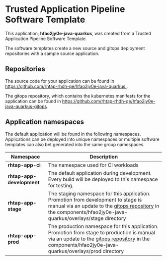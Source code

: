 # Trusted Application Pipeline Software Template

This application, **hfao2jy0e-java-quarkus**, was created from a Trusted Application Pipeline Software Template.

The software templates create a new source and gitops deployment repositories with a sample source application. 

## Repositories

The source code for your application can be found in [https://github.com/rhtap-rhdh-qe/hfao2jy0e-java-quarkus ](https://github.com/rhtap-rhdh-qe/hfao2jy0e-java-quarkus ).
 
The gitops repository, which contains the kubernetes manifests for the application can be found in 
[https://github.com/rhtap-rhdh-qe/hfao2jy0e-java-quarkus-gitops ](https://github.com/rhtap-rhdh-qe/hfao2jy0e-java-quarkus-gitops ) 

## Application namespaces 

The default application will be found in the following namespaces. Applications can be deployed into unique namespaces or multiple software templates can also bet generated into the same group namespaces.  

|  Namespace   |  Description   |  
| -------- | -------- |
| **rhtap-app-ci** | The namespace used for CI workloads |
| **rhtap-app-development** | The default application during development. Every build will be deployed to this namespace for testing. |
| **rhtap-app-stage** | The staging namespace for this application. Promotion from development to stage is manual via an update to the [gitops repository](https://github.com/rhtap-rhdh-qe/hfao2jy0e-java-quarkus-gitops ) in the components/hfao2jy0e-java-quarkus/overlays/stage directory |
| **rhtap-app-prod** | The production namespace for this application. Promotion from stage to production is manual via an update to the [gitops repository](https://github.com/rhtap-rhdh-qe/hfao2jy0e-java-quarkus-gitops ) in the components/hfao2jy0e-java-quarkus/overlays/prod directory |